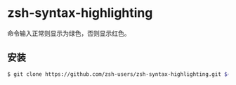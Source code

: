 # zsh-syntax-highlighting

命令输入正常则显示为绿色，否则显示红色。

## 安装

```sh
$ git clone https://github.com/zsh-users/zsh-syntax-highlighting.git ${ZSH_CUSTOM:-~/.oh-my-zsh/custom}/plugins/zsh-syntax-highlighting
```